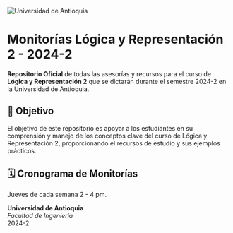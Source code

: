 ![Universidad de Antioquia]([https://upload.wikimedia.org/wikipedia/commons/1/1e/Escudo_UdeA.png](https://w1.pngwing.com/pngs/281/989/png-transparent-green-circle-university-of-antioquia-university-of-los-andes-universidad-de-antioquia-universidad-de-los-andes-edificio-education-research-doctorate.png))


# Monitorías Lógica y Representación 2 - 2024-2

**Repositorio Oficial** de todas las asesorías y recursos para el curso de **Lógica y Representación 2** que se dictarán durante el semestre 2024-2 en la Universidad de Antioquia.

## 🎯 Objetivo
El objetivo de este repositorio es apoyar a los estudiantes en su comprensión y manejo de los conceptos clave del curso de Lógica y Representación 2, proporcionando el recursos de estudio y sus ejemplos prácticos.

## 🗓️ Cronograma de Monitorías
Jueves de cada semana 2 - 4 pm.



**Universidad de Antioquia**  
_Facultad de Ingenieria_  
2024-2
